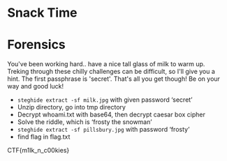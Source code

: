 # Snack Time
# Forensics

You've been working hard.. have a nice tall glass of milk to warm up. Treking through these chilly challenges can be difficult, so I'll give you a hint. The first passphrase is 'secret'. That's all you get though! 
Be on your way and good luck!

- `steghide extract -sf milk.jpg` with given password ‘secret’
- Unzip directory, go into tmp directory
- Decrypt whoami.txt with base64, then decrypt caesar box cipher
- Solve the riddle, which is ‘frosty the snowman’
- `steghide extract -sf pillsbury.jpg` with password ‘frosty’
- find flag in flag.txt

CTF{m1lk_n_c00kies}
